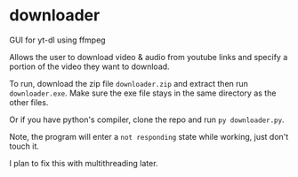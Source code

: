 # downloader
GUI for yt-dl using ffmpeg

Allows the user to download video & audio from youtube links and specify a portion of the video they want to download.

To run, download the zip file `downloader.zip` and extract then run `downloader.exe`. Make sure the exe file stays in the same directory as the other files.

Or if you have python's compiler, clone the repo and run `py downloader.py`.

Note, the program will enter a `not responding` state while working, just don't touch it.

I plan to fix this with multithreading later.
